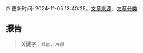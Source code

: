 :alarm_clock: 更新时间: 2024-11-05 13:40:25。[文章来源](/README.md)、[文章分类](/TAGS.md)

## 报告


> 关键字：`报告`、`月报`




